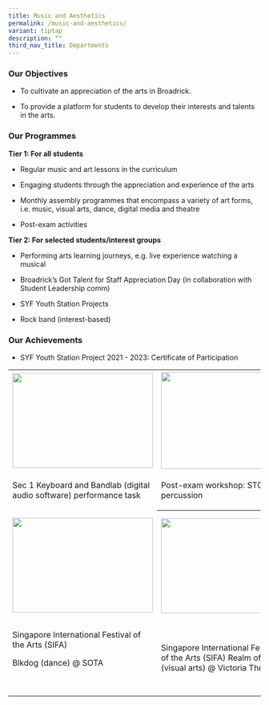 ```yaml
---
title: Music and Aesthetics
permalink: /music-and-aesthetics/
variant: tiptap
description: ""
third_nav_title: Departments
---
```

<h3><strong>Our Objectives</strong></h3>
<ul>
<li>
<p>To cultivate an appreciation of the arts in Broadrick.</p>
</li>
<li>
<p>To provide a platform for students to develop their interests and talents
in the arts.</p>
</li>
</ul>
<h3><strong>Our Programmes</strong></h3>
<p><strong>Tier 1: For all students&nbsp;</strong>
</p>
<ul>
<li>
<p>Regular music and art lessons in the curriculum</p>
</li>
<li>
<p>Engaging students through the appreciation and experience of the arts&nbsp;</p>
</li>
<li>
<p>Monthly assembly programmes that encompass a variety of art forms, i.e.
music, visual arts, dance, digital media and theatre</p>
</li>
<li>
<p>Post-exam activities</p>
</li>
</ul>
<p><strong>Tier 2: For selected students/interest groups</strong>
</p>
<ul>
<li>
<p>Performing arts learning journeys, e.g. live experience watching a musical&nbsp;</p>
</li>
<li>
<p>Broadrick’s Got Talent for Staff Appreciation Day (in collaboration with
Student Leadership comm)</p>
</li>
<li>
<p>SYF Youth Station Projects&nbsp;</p>
</li>
<li>
<p>Rock band (interest-based)</p>
</li>
</ul>
<h3><strong>Our Achievements</strong></h3>
<ul>
<li>
<p>SYF Youth Station Project 2021 - 2023: Certificate of Participation</p>
</li>
</ul>
<p></p>
<table style="minWidth: 75px">
<colgroup>
<col>
<col>
<col>
</colgroup>
<tbody>
<tr>
<th rowspan="1" colspan="1">
<div class="isomer-image-wrapper">
<img style="width: 100%" height="189px;" width="252px;" src="https://lh7-us.googleusercontent.com/slidesz/AGV_vUfGD1Id8VLl9tNDM-MVAG3f3rCKxtZZGyZnf_LJgSPKtehuUPrirSGpAPmQwUGUeBYhqEz5BcADVS8q5qY272qR37k10kpbsF6_dp4nOmn_6yIaI20dbBdRMPHR_m_3bbokXnv5KcjohjD1rOkPoHaL_bZv2M4=s2048?key=zsTXGgVDWAc4aZ25hKfEgg">
</div>
</th>
<th rowspan="1" colspan="1">
<div class="isomer-image-wrapper">
<img style="width: 100%" height="193px;" width="225px;" src="https://lh7-us.googleusercontent.com/slidesz/AGV_vUcCUMywa-4zSDQt2bXkgPeLuo_QI-AgghNQ72Us5C4NHE8UyR70j9rrIrDmR7GDCnB5bgux8HjAtRv0oxvBGC7OSRXVEccwQ-HPCrWUafvlhnhTZrYVYKHhme5Rn0xdv5I99Q5KbYinA3S-xIs1bQpED777Y4Fi=s2048?key=zsTXGgVDWAc4aZ25hKfEgg">
</div>
</th>
<th rowspan="1" colspan="1">
<p></p>
</th>
</tr>
<tr>
<td rowspan="1" colspan="1">
<p>Sec 1 Keyboard and Bandlab&nbsp;(digital audio software) performance task</p>
</td>
<td rowspan="1" colspan="1">
<p>Post-exam workshop:&nbsp;STOMP percussion</p>
</td>
<td rowspan="1" colspan="1">
<p></p>
</td>
</tr>
<tr>
<td rowspan="1" colspan="1">
<div class="isomer-image-wrapper">
<img style="width: 100%" height="189px;" width="281px;" src="https://lh7-us.googleusercontent.com/slidesz/AGV_vUf7uKdICWZ7FfQRlzxHEgb9nezdfwmigzsjDWaarBx4Q5RatJwi_zV7ahJGRleg9KRC6Tm5GAq3pb-5AhFPm4h2RjPHtjncLL8G5_ulCXv38t9vEKZVlYzXQ6ZcyvCPEYvtT-WTz3vbMTPDJGsMuF7ZdC9K8Ave=s2048?key=zsTXGgVDWAc4aZ25hKfEgg">
</div>
</td>
<th rowspan="1" colspan="1">
<div class="isomer-image-wrapper">
<img style="width: 100%" height="189px;" width="248px;" src="https://lh7-us.googleusercontent.com/slidesz/AGV_vUfkx3lPMYF_a_bIN02WVKB0XKcLxt-KBLhvhH0g8MNkhICbo48qigsgs7IgOwEMB1Mk_Xn1SiVF9KbGBq1SIw1ZKCZleDFznjauklFpYgNewxDznka_9oFu7161NK5f55GUGwapcEdOv8-WhMhMFZZBytZAfCyN=s2048?key=zsTXGgVDWAc4aZ25hKfEgg">
</div>
</th>
<td rowspan="1" colspan="1">
<div class="isomer-image-wrapper">
<img style="width: 80%;" height="213px;" width="236px;" src="https://lh7-us.googleusercontent.com/slidesz/AGV_vUeizv4UhnOYJovT6PG4jzDH_MNKz_T86HZxoZFKMqGkCRhOrCSeEbxiNXrp0E20RjGM3Pr0NJ3Yh2VZ4b0-gjlEx11QhWU0MI_Rz-F-4NUdrEpdhfEGo62D1vo60FsVei4zoPsOKAXlvhPyKNRvIYotj6y_XjwI=s2048?key=zsTXGgVDWAc4aZ25hKfEgg">
</div>
</td>
</tr>
<tr>
<td rowspan="1" colspan="1">
<p>Singapore International Festival of the Arts (SIFA)</p>
<p>Blkdog (dance) @ SOTA&nbsp;</p>
<p>
<br>
</p>
</td>
<td rowspan="1" colspan="1">
<p>Singapore International Festival of the Arts (SIFA) Realm of Silk (visual
arts) @ Victoria Theatre</p>
</td>
<td rowspan="1" colspan="1">
<p>Interest-based Rock Band</p>
</td>
</tr>
</tbody>
</table>
<p></p>